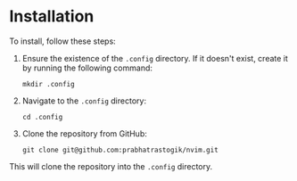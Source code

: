 # Installation

To install, follow these steps:

1. Ensure the existence of the `.config` directory. If it doesn't exist, create it by running the following command:
    ```
    mkdir .config
    ```

2. Navigate to the `.config` directory:
    ```
    cd .config
    ```

3. Clone the repository from GitHub:
    ```
    git clone git@github.com:prabhatrastogik/nvim.git
    ```

This will clone the repository into the `.config` directory.
